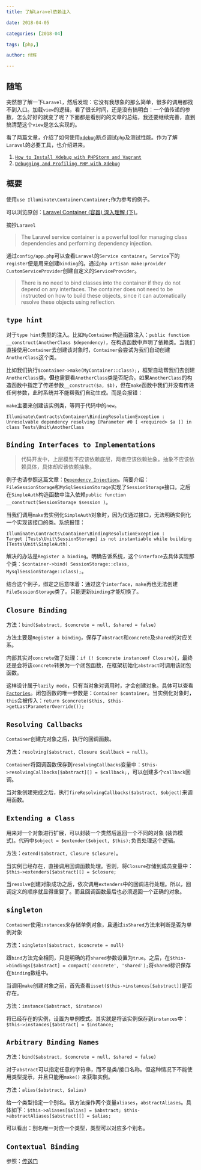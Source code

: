 ```yaml
---
title: 了解Laravel依赖注入

date: 2018-04-05

categories: [2018-04]

tags: [php,]

author: 付辉

---
```


## 随笔

突然想了解一下`Laravel`，然后发现：它没有我想象的那么简单，很多的调用都找不到入口。加载`view`的逻辑，看了很长时间，还是没有搞明白：一个值传递的参数，怎么好好的就变了呢？下面都是看别的的文章的总结，我还要继续完善，直到搞清楚这个`view`是怎么实现的。

看了两篇文章，介绍了如何使用[`xdebug`](https://xdebug.org/)断点调试`php`及测试性能。作为了解`Laravel`的必要工具，也介绍进来。

1. [`How to Install Xdebug with PHPStorm and Vagrant`](https://www.sitepoint.com/install-xdebug-phpstorm-vagrant/)
2. [`Debugging and Profiling PHP with Xdebug`](https://www.sitepoint.com/debugging-and-profiling-php-with-xdebug/)

## 概要

使用`use Illuminate\Container\Container;`作为参考的例子。

可以浏览原创：[Laravel Container (容器) 深入理解 (下)](https://segmentfault.com/a/1190000011560253#articleHeader4)。

摘抄`Laravel`

>The Laravel service container is a powerful tool for managing class dependencies and performing dependency injection.

通过`config/app.php`可以查看`Laravel`的`Service container`。`Service`下的`register`便是用来创建`binding`的。通过`php artisan make:provider CustomServiceProvider`创建自定义的`ServiceProvider`。

>There is no need to bind classes into the container if they do not depend on any interfaces. The container does not need to be instructed on how to build these objects, since it can automatically resolve these objects using reflection.

## `type hint`

对于`type hint`类型的注入。比如`MyContainer`构造函数注入：`public function __construct(AnotherClass $dependency)`，在构造函数中声明了依赖类。当我们直接使用`Container`去创建该对象时，`Container`会尝试为我们自动创建`AnotherClass`这个类。

比如我们执行`$container->make(MyContainer::class);`，框架自动帮我们去创建`AnotherClass`类。**但**也需要看`AnotherClass`类是否配合。如果`AnotherClass`的构造函数中指定了传递参数`__construct($a, $b)`，但在`make`函数中我们并没有传递任何参数，此时系统并不能帮我们自动生成。而是会报错：

`make`主要来创建该实例类，等同于代码中的`new`。

```
Illuminate\Contracts\Container\BindingResolutionException : 
Unresolvable dependency resolving [Parameter #0 [ <required> $a ]] in class Tests\Unit\AnotherClass

```

## `Binding Interfaces to Implementations`

> 代码开发中，上层模型不应该依赖底层，两者应该依赖抽象。抽象不应该依赖具体，具体却应该依赖抽象。

例子也请参照这篇文章：[`Dependency Injection`](https://www.sitepoint.com/dependency-injection-laravels-ioc/)。简要介绍：`FileSessionStorage`和`MySqlSessionStorage`实现了`SessionStorage`接口。之后在`SimpleAuth`构造函数中注入依赖`public function __construct(SessionStorage $session )`。

当我们调用`make`去实例化`SimpleAuth`对象时，因为仅通过接口，无法明确实例化一个实现该接口的类。系统报错：
```
Illuminate\Contracts\Container\BindingResolutionException : 
Target [Tests\Unit\SessionStorage] is not instantiable while building [Tests\Unit\SimpleAuth].
```

解决的办法是`Register a binding`。明确告诉系统，这个`interface`去具体实现那个类：`$container->bind( SessionStorage::class, MysqlSessionStorage::class);`。

结合这个例子，绑定之后意味着：通过这个`interface`，`make`再也无法创建`FileSessionStorage`类了。只能更新`binding`才能切换了。

## `Closure Binding`

方法：`bind($abstract, $concrete = null, $shared = false)`

方法主要是`Register a binding`，保存了`abstract`和`concrete`及`shared`的对应关系。

内部其实对`concrete`做了处理：`if (! $concrete instanceof Closure){`，最终还是会将该`concrete`转换为一个闭包函数，在框架初始化`abstract`时调用该闭包函数。

这样设计属于`lazily mode`，只有当对象对调用时，才会创建对象。具体可以查看[`Factories`](http://php-di.org/doc/php-definitions.html#factories)。闭包函数的唯一参数是：`Container $container`。当实例化对象时，`this`会被传入：`return $concrete($this, $this->getLastParameterOverride());`

## `Resolving Callbacks`

`Container`创建完对象之后，执行的回调函数。

方法：`resolving($abstract, Closure $callback = null)`。

`Container`将回调函数保存到`resolvingCallbacks`变量中：`$this->resolvingCallbacks[$abstract][] = $callback;`，可以创建多个`callback`回调。

当对象创建完成之后，执行`fireResolvingCallbacks($abstract, $object)`来调用函数。

## `Extending a Class`

用来对一个对象进行扩展，可以封装一个类然后返回一个不同的对象 (装饰模式)。代码中`$object = $extender($object, $this);`负责处理这个逻辑。

方法：`extend($abstract, Closure $closure)`。

当实例已经存在，直接调用回调函数处理。否则，将`Closure`存储到成员变量中：`$this->extenders[$abstract][] = $closure;`

当`resolve`创建对象成功之后，依次调用`extenders`中的回调进行处理。所以，回调定义的顺序就显得重要了。而且回调函数最后也必须返回一个正确的对象。

## `singleton`

`Container`使用`instances`来存储单例对象，且通过`isShared`方法来判断是否为单例对象

方法：`singleton($abstract, $concrete = null)`

跟`bind`方法完全相同，只是明确的将`shared`参数设置为`true`。之后，在`$this->bindings[$abstract] = compact('concrete', 'shared');`将`shared`标识保存在`binding`数组中。

当调用`make`创建对象之前，首先查看`isset($this->instances[$abstract])`是否存在。

方法：`instance($abstract, $instance)`

将已经存在的实例，设置为单例模式。其实就是将该实例保存到`instances`中：`$this->instances[$abstract] = $instance;`

## `Arbitrary Binding Names`

方法：`bind($abstract, $concrete = null, $shared = false)`

对于`abstract`可以指定任意的字符串，而不是类/接口名称。但这种情况下不能使用类型提示，并且只能用`make()` 来获取实例。

方法：`alias($abstract, $alias)`

给一个类型指定一个别名。该方法操作两个变量`aliases`，`abstractAliases`。具体如下：`$this->aliases[$alias] = $abstract; $this->abstractAliases[$abstract][] = $alias;`

可以看出：别名唯一对应一个类型，类型可以对应多个别名。

## `Contextual Binding`

参照：[传送门](https://segmentfault.com/a/1190000011560253#articleHeader19)


